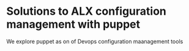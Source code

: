 # Solutions to ALX configuration management with puppet
We explore puppet as on of Devops configuration maanagement tools